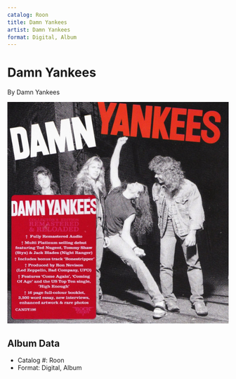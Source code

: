 ```yaml
---
catalog: Roon
title: Damn Yankees
artist: Damn Yankees
format: Digital, Album
---
```


# Damn Yankees

By Damn Yankees

![](../../assets/albumcovers/Damn_Yankees-Damn_Yankees.png)

## Album Data

- Catalog #: Roon
- Format: Digital, Album

